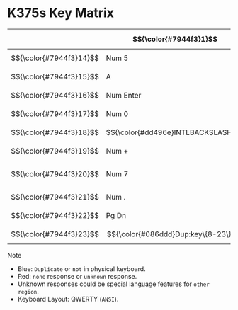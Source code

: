 # K375s Key Matrix

|                         | $${\color{#7944f3}1}$$               | $${\color{#7944f3}2}$$ | $${\color{#7944f3}3}$$ | $${\color{#7944f3}4}$$ | $${\color{#7944f3}5}$$               | $${\color{#7944f3}6}$$ | $${\color{#7944f3}7}$$ | $${\color{#7944f3}8}$$ | $${\color{#7944f3}9}$$       | $${\color{#7944f3}10}$$         | $${\color{#7944f3}11}$$    | $${\color{#7944f3}12}$$   | $${\color{#7944f3}13}$$   |
| ----------------------- | ------------------------------------ | ---------------------- | ---------------------- | ---------------------- | ------------------------------------ | ---------------------- | ---------------------- | ---------------------- | ---------------------------- | ------------------------------- | -------------------------- | ------------------------- | ------------------------- |
| $${\color{#7944f3}14}$$ | Num 5                                | Num 8                  | F6                     | 3                      | F8                                   | F4                     | =                      | F9                     | NumLk                        | G                               | C                          | F5                        | Space                     |
| $${\color{#7944f3}15}$$ | A                                    | F                      | [                      | Capslk                 | R                                    | >                      | ;                      | 7                      | I                            | Z                               | F3                         | P                         | Num 4                     |
| $${\color{#7944f3}16}$$ | Num    Enter                         | F7                     | F10                    | T                      | F1                                   | 1                      | 2                      | Right                  | Fn                           | $${\color{#086ddd}Pause}$$      | $${\color{#086ddd}ScrLk}$$ | PrtSc                     | $${\color{#dd496e}none}$$ |
| $${\color{#7944f3}17}$$ | Num 0                                | Num 1                  | Backspace              | <                      | F2                                   | E                      | W                      | N                      | $${\color{#dd496e}INTLYEN}$$ | Win                             | $${\color{#dd496e}none}$$  | $${\color{#dd496e}none}$$ | $${\color{#dd496e}none}$$ |
| $${\color{#7944f3}18}$$ | $${\color{#dd496e}INTLBACKSLASH}$$   | \|\                    | V                      | Y                      | /                                    | Insert                 | F12                    | Left                   | $${\color{#dd496e}INTLRO}$$  | $${\color{#dd496e}none}$$       | Ctrl (R)                   | $${\color{#dd496e}none}$$ | $${\color{#dd496e}none}$$ |
| $${\color{#7944f3}19}$$ | Num +                                | Num /                  | Enter                  | D                      | L                                    | ]                      | '                      | U                      | Num 9                        | $${\color{#dd496e}none}$$       | Ctrl (L)                   | $${\color{#dd496e}none}$$ | $${\color{#dd496e}none}$$ |
| $${\color{#7944f3}20}$$ | Num 7                                | Num -                  | O                      | 8                      | $${\color{#086ddd}Dup:key\{2-18\}}$$ | 0                      | -                      | Down                   | Num 6                        | $${\color{#dd496e}KANAMODE}$$   | $${\color{#dd496e}none}$$  | Alt (R)                   | $${\color{#dd496e}none}$$ |
| $${\color{#7944f3}21}$$ | Num .                                | Num *                  | S                      | Delete                 | H                                    | J                      | K                      | 4                      | Num 3                        | $${\color{#dd496e}CONVERT}$$    | $${\color{#dd496e}none}$$  | Alt (L)                   | $${\color{#dd496e}none}$$ |
| $${\color{#7944f3}22}$$ | Pg Dn                                | Pg Up                  | 6                      | Tab                    | M                                    | 9                      | Esc                    | Up                     | Num 2                        | $${\color{#dd496e}NONCONVERT}$$ | $${\color{#dd496e}none}$$  | $${\color{#dd496e}none}$$ | Shift (R)                 |
| $${\color{#7944f3}23}$$ | $${\color{#086ddd}Dup:key\{8-23\}}$$ | Home                   | Q                      | B                      | X                                    | F11                    | 5                      | ~                      | End                          | $${\color{#dd496e}none}$$       | $${\color{#dd496e}none}$$  | $${\color{#dd496e}none}$$ | Shift (L)                 |

> [!note]
> - Blue: `Duplicate` or `not` in physical keyboard.
> - Red: `none` response or `unknown` response.
> - Unknown responses could be special language features for `other region`.
> - Keyboard Layout: QWERTY (`ANSI`).